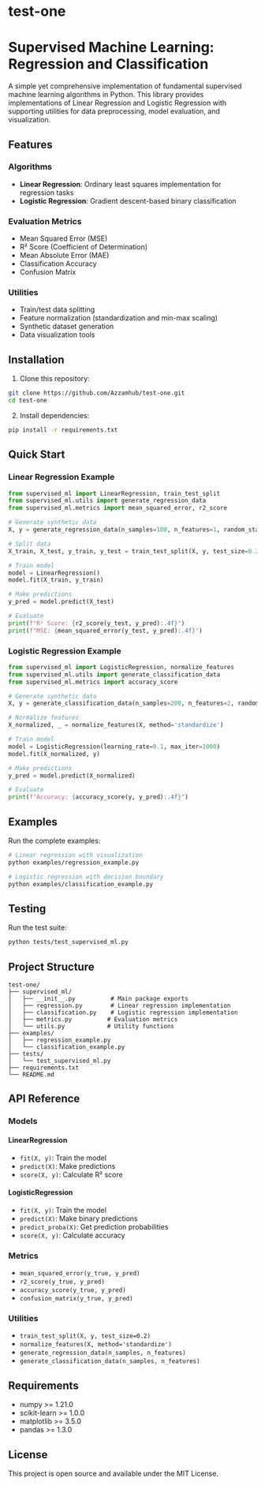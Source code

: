 # test-one
# Supervised Machine Learning: Regression and Classification

A simple yet comprehensive implementation of fundamental supervised machine learning algorithms in Python. This library provides implementations of Linear Regression and Logistic Regression with supporting utilities for data preprocessing, model evaluation, and visualization.

## Features

### Algorithms
- **Linear Regression**: Ordinary least squares implementation for regression tasks
- **Logistic Regression**: Gradient descent-based binary classification

### Evaluation Metrics
- Mean Squared Error (MSE)
- R² Score (Coefficient of Determination)
- Mean Absolute Error (MAE)
- Classification Accuracy
- Confusion Matrix

### Utilities
- Train/test data splitting
- Feature normalization (standardization and min-max scaling)
- Synthetic dataset generation
- Data visualization tools

## Installation

1. Clone this repository:
```bash
git clone https://github.com/Azzamhub/test-one.git
cd test-one
```

2. Install dependencies:
```bash
pip install -r requirements.txt
```

## Quick Start

### Linear Regression Example
```python
from supervised_ml import LinearRegression, train_test_split
from supervised_ml.utils import generate_regression_data
from supervised_ml.metrics import mean_squared_error, r2_score

# Generate synthetic data
X, y = generate_regression_data(n_samples=100, n_features=1, random_state=42)

# Split data
X_train, X_test, y_train, y_test = train_test_split(X, y, test_size=0.2)

# Train model
model = LinearRegression()
model.fit(X_train, y_train)

# Make predictions
y_pred = model.predict(X_test)

# Evaluate
print(f"R² Score: {r2_score(y_test, y_pred):.4f}")
print(f"MSE: {mean_squared_error(y_test, y_pred):.4f}")
```

### Logistic Regression Example
```python
from supervised_ml import LogisticRegression, normalize_features
from supervised_ml.utils import generate_classification_data
from supervised_ml.metrics import accuracy_score

# Generate synthetic data
X, y = generate_classification_data(n_samples=200, n_features=2, random_state=42)

# Normalize features
X_normalized, _ = normalize_features(X, method='standardize')

# Train model
model = LogisticRegression(learning_rate=0.1, max_iter=1000)
model.fit(X_normalized, y)

# Make predictions
y_pred = model.predict(X_normalized)

# Evaluate
print(f"Accuracy: {accuracy_score(y, y_pred):.4f}")
```

## Examples

Run the complete examples:

```bash
# Linear regression with visualization
python examples/regression_example.py

# Logistic regression with decision boundary
python examples/classification_example.py
```

## Testing

Run the test suite:

```bash
python tests/test_supervised_ml.py
```

## Project Structure

```
test-one/
├── supervised_ml/
│   ├── __init__.py          # Main package exports
│   ├── regression.py        # Linear regression implementation
│   ├── classification.py    # Logistic regression implementation
│   ├── metrics.py          # Evaluation metrics
│   └── utils.py            # Utility functions
├── examples/
│   ├── regression_example.py
│   └── classification_example.py
├── tests/
│   └── test_supervised_ml.py
├── requirements.txt
└── README.md
```

## API Reference

### Models

#### LinearRegression
- `fit(X, y)`: Train the model
- `predict(X)`: Make predictions
- `score(X, y)`: Calculate R² score

#### LogisticRegression
- `fit(X, y)`: Train the model  
- `predict(X)`: Make binary predictions
- `predict_proba(X)`: Get prediction probabilities
- `score(X, y)`: Calculate accuracy

### Metrics
- `mean_squared_error(y_true, y_pred)`
- `r2_score(y_true, y_pred)`
- `accuracy_score(y_true, y_pred)`
- `confusion_matrix(y_true, y_pred)`

### Utilities
- `train_test_split(X, y, test_size=0.2)`
- `normalize_features(X, method='standardize')`
- `generate_regression_data(n_samples, n_features)`
- `generate_classification_data(n_samples, n_features)`

## Requirements

- numpy >= 1.21.0
- scikit-learn >= 1.0.0
- matplotlib >= 3.5.0
- pandas >= 1.3.0

## License

This project is open source and available under the MIT License.
